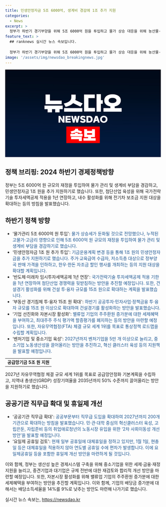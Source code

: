 ```yaml
---
title: 민생안정자금 5조 6000억, 생계비 경감에 1조 추가 지원
categories:
  - News
excerpt: >
  정부가 하반기 경기부양을 위해 5조 6000억 원을 투입하고 물가 상승 대응을 위해 농산물·식료품 원료에 할당관세를 적용하며, 민생안정자금에 1조 원을 추가 투입한다. 또한, 첨단산업 육성을 위해 국가전략기술 투자세액공제 적용을 1년 연장하고, 전기차 보조금 지원 대상 확대 등을 통해 내수 활성화를 지원한다. 정부는 이를 통해 올해 경제성장률 전망치를 상향 조정하고, 소비자물가 상승률을 유지하며 경기부양에 나서고 있다. 더불어 역동경제 로드맵과 관련하여 산업 육성, 부동산 정책, 일·생활 균형 등에 대한 다양한 정책이 발표되었다.
feature_text: >
  ## ranknews 실시간 뉴스 속보입니다.

  정부가 하반기 경기부양을 위해 5조 6000억 원을 투입하고 물가 상승 대응을 위해 농산물·식료품 원료에 할당관세를 적용하며, 민생안정자금에 1조 원을 추가 투입한다. 또한, 첨단산업 육성을 위해 국가전략기술 투자세액공제 적용을 1년 연장하고, 전기차 보조금 지원 대상 확대 등을 통해 내수 활성화를 지원한다. 정부는 이를 통해 올해 경제성장률 전망치를 상향 조정하고, 소비자물가 상승률을 유지하며 경기부양에 나서고 있다. 더불어 역동경제 로드맵과 관련하여 산업 육성, 부동산 정책, 일·생활 균형 등에 대한 다양한 정책이 발표되었다.
image: '/assets/img/newsdao_breakingnews.jpg'
---
```


<p><img src="/assets/img/newsdao_breakingnews.jpg" alt="ranknews 속보" /></p>

<h2 data-ke-size="size26">정책 브리핑: 2024 하반기 경제정책방향</h2>

<p data-ke-size="size16">정부는 5조 6000억 원 규모의 재정을 투입하여 물가 관리 및 생계비 부담을 경감하고, 민생안정자금 1조 원을 추가 지원하기로 했습니다. 또한, 첨단산업 육성을 위해 국가전략기술 투자세액공제 적용을 1년 연장하고, 내수 활성화를 위해 전기차 보조금 지원 대상을 확대하는 등의 방침을 발표했습니다.</p>

<h2 data-ke-size="size24">하반기 정책 방향</h2>

<ul>
    <li>‘물가관리 5조 6000억 원 투입': <span style="color: #1a5490;">물가 상승세가 둔화될 것으로 전망했으나, 누적된 고물가·고금리 영향으로 인해 5조 6000억 원 규모의 재정을 투입하여 물가 관리 및 생계비 부담을 경감하기로 했습니다.</span></li>
    <li>‘민생안정자금 1조 원 추가 투입': <span style="color: #1a5490;">기금운용계획 변경 등을 통해 1조 원의 민생안정자금을 추가 지원하기로 했습니다. 주거·교육급여 수급자, 저소득층 대상으로 정부양곡 판매 가격을 인하하고, 한우·한돈 자조금 할인 행사를 개최하는 등의 지원 대상을 확대할 계획입니다.</span></li>
    <li>‘반도체·미래차 임시투자세액공제 1년 연장': <span style="color: #1a5490;">국가전략기술 투자세액공제 적용 기한을 1년 연장하여 첨단산업 경쟁력을 뒷받침하는 방안을 추진할 예정입니다. 또한, 건설경기 활성화를 위해 건설 투·융자 규모를 15조 원으로 확대하는 계획을 발표했습니다.</span></li>
    <li>‘부동산 경기침체 투·융자 15조 원 확대': <span style="color: #1a5490;">하반기 공공투자·민자사업·정책금융 투·융자 규모를 15조 원 이상으로 확대하여 건설경기를 활성화하는 방안을 발표했습니다.</span></li>
    <li>‘기업 선진화와 자본시장 활성화': <span style="color: #1a5490;">밸류업 기업의 주주환원 증가분에 대한 세제혜택을 부여하고, 최대주주 주식 평가액 할증평가를 폐지하는 등의 방안을 마련할 예정입니다. 또한, 자유무역협정(FTA) 체결 규모 세계 1위를 목표로 통상정책 로드맵을 수립할 계획입니다.</span></li>
    <li>‘벤처기업 및 중소기업 육성': <span style="color: #1a5490;">2027년까지 벤처기업을 5만 개 이상으로 늘리고, 중소기업 노동생산성을 끌어올리는 방안을 추진하고, 혁신 클러스터 육성 등의 지원책을 발표할 예정입니다.</span></li>
</ul>

<table>
    <tr>
        <td style="text-align: center; height: 17px;"><b>공급망기금 5조 원 지원</b></td>
    </tr>
</table>

<p data-ke-size="size16">2027년 자유무역협정 체결 규모 세계 1위를 목표로 공급망안정화 기본계획을 수립하고, 지역내 총생산(GRDP) 성장기여율을 2035년까지 50% 수준까지 끌어올리는 방안을 지원하기로 했습니다.</p>

<h2 data-ke-size="size24">공공기관 직무급 확대 및 휴일제 개선</h2>

<ul>
    <li>‘공공기관 직무급 확대': <span style="color: #1a5490;">공공부문부터 직무급 도입을 확대하여 2027년까지 200개 기관으로 확대하는 방침을 발표했습니다. 민·관·대학 중심의 혁신클러스터 육성, 고립은둔, 자립준비 등의 취업애로청년의 노동시장 유입을 위한 ‘2차 사회이동성 개선방안’을 발표할 예정입니다.</span></li>
    <li>‘요일제 공휴일 검토': <span style="color: #1a5490;">현재 일부 공휴일에 대체휴일을 정하고 있지만, 1월 1일, 현충일 등은 대체휴일을 적용하지 않아 연도별 공휴일 수에 편차가 발생합니다. 이에 요일제공휴일 등을 포함한 휴일제 개선 방안을 마련하게 될 것입니다.</span></li>
</ul>

<p data-ke-size="size16">이와 함께, 정부는 생산성 높은 경제시스템 구축을 위해 중소기업을 위한 세제·금융·재정 지원을 늘리고, 중견기업과 대기업은 규제 전반에 대한 재검토와 합리적 개선 방안을 마련할 예정입니다. 또한, 자본시장 활성화를 위해 밸류업 기업의 주주환원 증가분에 대한 세제혜택을 부여하는 방안을 추진할 계획입니다. 이와 함께, 기업의 배당금 증가분에 대해서는 배당소득세율을 14%를 9%로 낮추는 방안도 마련해 나가기로 했습니다.</p>
실시간 뉴스 속보는, <a href="https://newsdao.kr" rel="dofollow">https://newsdao.kr</a>


